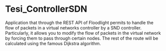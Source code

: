 # Tesi_ControllerSDN
Application that through the REST API of Floodlight permits to handle the flow of packets in a virtual networks controller by a SND controller.
Particularly, it allows you to modify the flow of packets in the virtual network by forcing them to pass through certain nodes. The rest of the route will be calculated using the famous Dijkstra algorithm.
